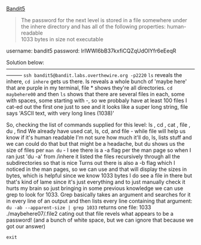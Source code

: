 [Bandit5](https://overthewire.org/wargames/bandit/bandit5.html)

> The password for the next level is stored in a file somewhere under the inhere directory and has all of the following properties:
    human-readable  
    1033 bytes in size 
    not executable  


username: bandit5
password: lrIWWI6bB37kxfiCQZqUdOIYfr6eEeqR

Solution below:
———————————————————————————————————————
`ssh bandit5@bandit.labs.overthewire.org -p2220`
`ls` reveals the inhere, `cd inhere` gets us there.
ls reveals a whole bunch of 'maybe here' that are purple in my terminal, file * shows they're all directories.
`cd maybehere00` and then `ls` shows that there are several files in each, some with spaces, some starting with -, so we probbaly have at least 100 files
I cat-ed out the first one just to see and it looks like a super long string, file says 'ASCII text, with very long lines (1038)'

So, checking the list of commands supplied for this level: ls , cd , cat , file , du , find
We already have used cat, ls, cd, and file - while file will help us know if it's human readable I'm not sure how much it'll do, ls, lists stuff and we can could do that but that might be a headache, but du shows us the size of files per `man du` - I see there is a -a flag per the man page so when I ran just 'du -a' from /inhere it listed the files recursively through all the subdirectories so that is nice
Turns out there is also a -b flag which I noticed in the man pages, so we can use and that will display the sizes in bytes, which is helpful since we know 1033 bytes
I do see a file in there but that's kind of lame since it's just everything and to just manually check it hurts my brain so just bringing in some previous knowledge we can use grep to look for 1033.
Grep basically takes an argument and searches for it in every line of an output and then lists every line containing that argument: `du -ab --apparent-size | grep 1033`
returns one file: 1033	./maybehere07/.file2
cating out that file revels what appears to be a password! (and a bunch of white space, but we can ignore that because we got our answer)

`exit`